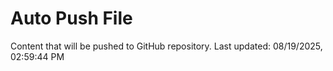 # Auto Push File

Content that will be pushed to GitHub repository.
Last updated: 08/19/2025, 02:59:44 PM